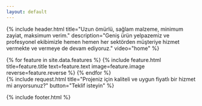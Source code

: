 ```yaml
---
layout: default
---
```


{% include header.html
  title="Uzun ömürlü, sağlam malzeme, minimum zayiat, maksimum verim."
  description="Geniş ürün yelpazemiz ve profesyonel ekibimizle hemen hemen her sektörden müşteriye hizmet vermekte ve vermeye de devam ediyoruz."
  video="home"
%}

<main>
  <div id="features">
    {% for feature in site.data.features %}
      {% include feature.html
        title=feature.title
        text=feature.text
        image=feature.image
        reverse=feature.reverse
      %}
    {% endfor %}
  </div>
  {% include request.html
    title="Projeniz için kaliteli ve uygun fiyatlı bir hizmet mi arıyorsunuz?"
    button="Teklif isteyin"
  %}
</main>

{% include footer.html %}